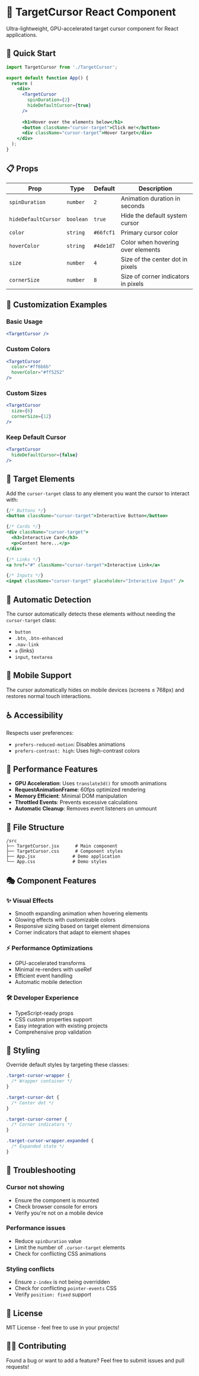 # 🎯 TargetCursor React Component

Ultra-lightweight, GPU-accelerated target cursor component for React applications.

## 🚀 Quick Start

```jsx
import TargetCursor from './TargetCursor';

export default function App() {
  return (
    <div>
      <TargetCursor 
        spinDuration={2}
        hideDefaultCursor={true}
      />
      
      <h1>Hover over the elements below</h1>
      <button className="cursor-target">Click me!</button>
      <div className="cursor-target">Hover target</div>
    </div>
  );
}
```

## 📋 Props

| Prop | Type | Default | Description |
|------|------|---------|-------------|
| `spinDuration` | `number` | `2` | Animation duration in seconds |
| `hideDefaultCursor` | `boolean` | `true` | Hide the default system cursor |
| `color` | `string` | `#66fcf1` | Primary cursor color |
| `hoverColor` | `string` | `#4de1d7` | Color when hovering over elements |
| `size` | `number` | `4` | Size of the center dot in pixels |
| `cornerSize` | `number` | `8` | Size of corner indicators in pixels |

## 🎨 Customization Examples

### Basic Usage
```jsx
<TargetCursor />
```

### Custom Colors
```jsx
<TargetCursor 
  color="#ff6b6b"
  hoverColor="#ff5252"
/>
```

### Custom Sizes
```jsx
<TargetCursor 
  size={6}
  cornerSize={12}
/>
```

### Keep Default Cursor
```jsx
<TargetCursor 
  hideDefaultCursor={false}
/>
```

## 🎯 Target Elements

Add the `cursor-target` class to any element you want the cursor to interact with:

```jsx
{/* Buttons */}
<button className="cursor-target">Interactive Button</button>

{/* Cards */}
<div className="cursor-target">
  <h3>Interactive Card</h3>
  <p>Content here...</p>
</div>

{/* Links */}
<a href="#" className="cursor-target">Interactive Link</a>

{/* Inputs */}
<input className="cursor-target" placeholder="Interactive Input" />
```

## 🔧 Automatic Detection

The cursor automatically detects these elements without needing the `cursor-target` class:
- `button`
- `.btn`, `.btn-enhanced`
- `.nav-link`
- `a` (links)
- `input`, `textarea`

## 📱 Mobile Support

The cursor automatically hides on mobile devices (screens ≤ 768px) and restores normal touch interactions.

## ♿ Accessibility

Respects user preferences:
- `prefers-reduced-motion`: Disables animations
- `prefers-contrast: high`: Uses high-contrast colors

## 🚀 Performance Features

- **GPU Acceleration**: Uses `translate3d()` for smooth animations
- **RequestAnimationFrame**: 60fps optimized rendering  
- **Memory Efficient**: Minimal DOM manipulation
- **Throttled Events**: Prevents excessive calculations
- **Automatic Cleanup**: Removes event listeners on unmount

## 📁 File Structure

```
/src
├── TargetCursor.jsx      # Main component
├── TargetCursor.css      # Component styles
├── App.jsx              # Demo application
└── App.css              # Demo styles
```

## 🎭 Component Features

### ✨ Visual Effects
- Smooth expanding animation when hovering elements
- Glowing effects with customizable colors
- Responsive sizing based on target element dimensions
- Corner indicators that adapt to element shapes

### ⚡ Performance Optimizations
- GPU-accelerated transforms
- Minimal re-renders with useRef
- Efficient event handling
- Automatic mobile detection

### 🛠 Developer Experience
- TypeScript-ready props
- CSS custom properties support
- Easy integration with existing projects
- Comprehensive prop validation

## 🎨 Styling

Override default styles by targeting these classes:

```css
.target-cursor-wrapper {
  /* Wrapper container */
}

.target-cursor-dot {
  /* Center dot */
}

.target-cursor-corner {
  /* Corner indicators */
}

.target-cursor-wrapper.expanded {
  /* Expanded state */
}
```

## 🐛 Troubleshooting

### Cursor not showing
- Ensure the component is mounted
- Check browser console for errors
- Verify you're not on a mobile device

### Performance issues
- Reduce `spinDuration` value
- Limit the number of `.cursor-target` elements
- Check for conflicting CSS animations

### Styling conflicts
- Ensure `z-index` is not being overridden
- Check for conflicting `pointer-events` CSS
- Verify `position: fixed` support

## 📄 License

MIT License - feel free to use in your projects!

## 🙋‍♂️ Contributing

Found a bug or want to add a feature? Feel free to submit issues and pull requests!
